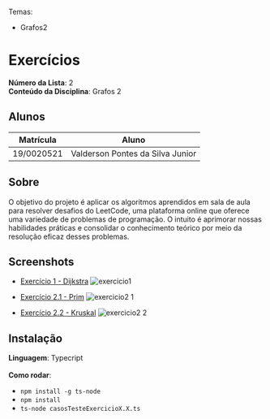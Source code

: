
Temas:
 - Grafos2

# Exercícios

**Número da Lista**: 2<br>
**Conteúdo da Disciplina**: Grafos 2<br>

## Alunos
|Matrícula | Aluno |
| -- | -- |
| 19/0020521  |  Valderson Pontes da Silva Junior |

## Sobre 
O objetivo do projeto é aplicar os algoritmos aprendidos em sala de aula para resolver desafios do LeetCode, uma plataforma online que oferece uma variedade de problemas de programação. O intuito é aprimorar nossas habilidades práticas e consolidar o conhecimento teórico por meio da resolução eficaz desses problemas.

## Screenshots
- [Exercício 1 - Dijkstra](https://leetcode.com/problems/find-the-city-with-the-smallest-number-of-neighbors-at-a-threshold-distance/)
![exercicio1](https://github.com/valdersonjr/Grafos2_Exercicios/assets/65057466/884f582e-d299-4770-85e6-c211a9c70721)

- [Exercício 2.1 - Prim](https://leetcode.com/problems/min-cost-to-connect-all-points/description/)
![exercicio2 1](https://github.com/valdersonjr/Grafos2_Exercicios/assets/65057466/fb0f83b4-6e38-43ad-82b5-7809152d3bc9)

- [Exercício 2.2 - Kruskal](https://leetcode.com/problems/min-cost-to-connect-all-points/description/)
![exercicio2 2](https://github.com/valdersonjr/Grafos2_Exercicios/assets/65057466/4f4b2197-925d-4078-a3a2-5dda7117389b)

## Instalação 
**Linguagem**: Typecript<br><br>
**Como rodar**: 
- `npm install -g ts-node` </br>
- `npm install` </br>
 - `ts-node casosTesteExercicioX.X.ts`





